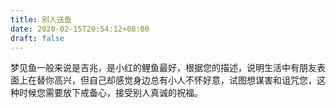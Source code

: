 ```yaml
---
title: 别人送鱼
date: 2020-02-15T20:54:12+08:00
draft: false
---
```


梦见鱼一般来说是吉兆，是小红的鲤鱼最好，根据您的描述，说明生活中有朋友表面上在替你高兴，但自己却感觉身边总有小人不怀好意，试图想谋害和诅咒您，这种时候您需要放下戒备心，接受别人真诚的祝福。
